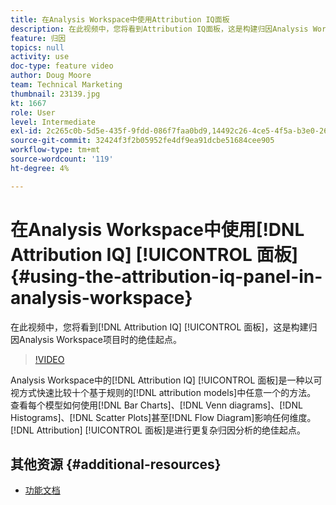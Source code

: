 ```yaml
---
title: 在Analysis Workspace中使用Attribution IQ面板
description: 在此视频中，您将看到Attribution IQ面板，这是构建归因Analysis Workspace项目时开始使用的绝佳位置。
feature: 归因
topics: null
activity: use
doc-type: feature video
author: Doug Moore
team: Technical Marketing
thumbnail: 23139.jpg
kt: 1667
role: User
level: Intermediate
exl-id: 2c265c0b-5d5e-435f-9fdd-086f7faa0bd9,14492c26-4ce5-4f5a-b3e0-2605f59cfca9,14492c26-4ce5-4f5a-b3e0-2605f59cfca9,2c265c0b-5d5e-435f-9fdd-086f7faa0bd9
source-git-commit: 32424f3f2b05952fe4df9ea91dcbe51684cee905
workflow-type: tm+mt
source-wordcount: '119'
ht-degree: 4%

---
```


# 在Analysis Workspace中使用[!DNL Attribution IQ] [!UICONTROL 面板] {#using-the-attribution-iq-panel-in-analysis-workspace}

在此视频中，您将看到[!DNL Attribution IQ] [!UICONTROL 面板]，这是构建归因Analysis Workspace项目时的绝佳起点。

>[!VIDEO](https://video.tv.adobe.com/v/23139/?quality=12)

Analysis Workspace中的[!DNL Attribution IQ] [!UICONTROL 面板]是一种以可视方式快速比较十个基于规则的[!DNL attribution models]中任意一个的方法。 查看每个模型如何使用[!DNL Bar Charts]、[!DNL Venn diagrams]、[!DNL Histograms]、[!DNL Scatter Plots]甚至[!DNL Flow Diagram]影响任何维度。 [!DNL Attribution] [!UICONTROL 面板]是进行更复杂归因分析的绝佳起点。

## 其他资源 {#additional-resources}

* [功能文档](https://marketing.adobe.com/resources/help/en_US/analytics/analysis-workspace/use_attribution_iq.html)
